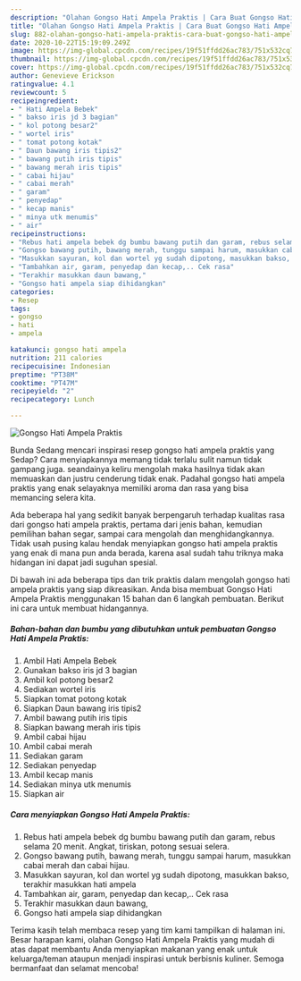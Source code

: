 ```yaml
---
description: "Olahan Gongso Hati Ampela Praktis | Cara Buat Gongso Hati Ampela Praktis Yang Enak Banget"
title: "Olahan Gongso Hati Ampela Praktis | Cara Buat Gongso Hati Ampela Praktis Yang Enak Banget"
slug: 882-olahan-gongso-hati-ampela-praktis-cara-buat-gongso-hati-ampela-praktis-yang-enak-banget
date: 2020-10-22T15:19:09.249Z
image: https://img-global.cpcdn.com/recipes/19f51ffdd26ac783/751x532cq70/gongso-hati-ampela-praktis-foto-resep-utama.jpg
thumbnail: https://img-global.cpcdn.com/recipes/19f51ffdd26ac783/751x532cq70/gongso-hati-ampela-praktis-foto-resep-utama.jpg
cover: https://img-global.cpcdn.com/recipes/19f51ffdd26ac783/751x532cq70/gongso-hati-ampela-praktis-foto-resep-utama.jpg
author: Genevieve Erickson
ratingvalue: 4.1
reviewcount: 5
recipeingredient:
- " Hati Ampela Bebek"
- " bakso iris jd 3 bagian"
- " kol potong besar2"
- " wortel iris"
- " tomat potong kotak"
- " Daun bawang iris tipis2"
- " bawang putih iris tipis"
- " bawang merah iris tipis"
- " cabai hijau"
- " cabai merah"
- " garam"
- " penyedap"
- " kecap manis"
- " minya utk menumis"
- " air"
recipeinstructions:
- "Rebus hati ampela bebek dg bumbu bawang putih dan garam, rebus selama 20 menit. Angkat, tiriskan, potong sesuai selera."
- "Gongso bawang putih, bawang merah, tunggu sampai harum, masukkan cabai merah dan cabai hijau."
- "Masukkan sayuran, kol dan wortel yg sudah dipotong, masukkan bakso, terakhir masukkan hati ampela"
- "Tambahkan air, garam, penyedap dan kecap,.. Cek rasa"
- "Terakhir masukkan daun bawang,"
- "Gongso hati ampela siap dihidangkan"
categories:
- Resep
tags:
- gongso
- hati
- ampela

katakunci: gongso hati ampela 
nutrition: 211 calories
recipecuisine: Indonesian
preptime: "PT38M"
cooktime: "PT47M"
recipeyield: "2"
recipecategory: Lunch

---
```



![Gongso Hati Ampela Praktis](https://img-global.cpcdn.com/recipes/19f51ffdd26ac783/751x532cq70/gongso-hati-ampela-praktis-foto-resep-utama.jpg)

Bunda Sedang mencari inspirasi resep gongso hati ampela praktis yang Sedap? Cara menyiapkannya memang tidak terlalu sulit namun tidak gampang juga. seandainya keliru mengolah maka hasilnya tidak akan memuaskan dan justru cenderung tidak enak. Padahal gongso hati ampela praktis yang enak selayaknya memiliki aroma dan rasa yang bisa memancing selera kita.

Ada beberapa hal yang sedikit banyak berpengaruh terhadap kualitas rasa dari gongso hati ampela praktis, pertama dari jenis bahan, kemudian pemilihan bahan segar, sampai cara mengolah dan menghidangkannya. Tidak usah pusing kalau hendak menyiapkan gongso hati ampela praktis yang enak di mana pun anda berada, karena asal sudah tahu triknya maka hidangan ini dapat jadi suguhan spesial.




Di bawah ini ada beberapa tips dan trik praktis dalam mengolah gongso hati ampela praktis yang siap dikreasikan. Anda bisa membuat Gongso Hati Ampela Praktis menggunakan 15 bahan dan 6 langkah pembuatan. Berikut ini cara untuk membuat hidangannya.

<!--inarticleads1-->

##### Bahan-bahan dan bumbu yang dibutuhkan untuk pembuatan Gongso Hati Ampela Praktis:

1. Ambil  Hati Ampela Bebek
1. Gunakan  bakso iris jd 3 bagian
1. Ambil  kol potong besar2
1. Sediakan  wortel iris
1. Siapkan  tomat potong kotak
1. Siapkan  Daun bawang iris tipis2
1. Ambil  bawang putih iris tipis
1. Siapkan  bawang merah iris tipis
1. Ambil  cabai hijau
1. Ambil  cabai merah
1. Sediakan  garam
1. Sediakan  penyedap
1. Ambil  kecap manis
1. Sediakan  minya utk menumis
1. Siapkan  air




<!--inarticleads2-->

##### Cara menyiapkan Gongso Hati Ampela Praktis:

1. Rebus hati ampela bebek dg bumbu bawang putih dan garam, rebus selama 20 menit. Angkat, tiriskan, potong sesuai selera.
1. Gongso bawang putih, bawang merah, tunggu sampai harum, masukkan cabai merah dan cabai hijau.
1. Masukkan sayuran, kol dan wortel yg sudah dipotong, masukkan bakso, terakhir masukkan hati ampela
1. Tambahkan air, garam, penyedap dan kecap,.. Cek rasa
1. Terakhir masukkan daun bawang,
1. Gongso hati ampela siap dihidangkan




Terima kasih telah membaca resep yang tim kami tampilkan di halaman ini. Besar harapan kami, olahan Gongso Hati Ampela Praktis yang mudah di atas dapat membantu Anda menyiapkan makanan yang enak untuk keluarga/teman ataupun menjadi inspirasi untuk berbisnis kuliner. Semoga bermanfaat dan selamat mencoba!
